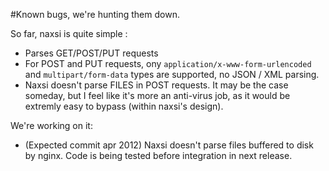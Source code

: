 #Known bugs, we're hunting them down.

So far, naxsi is quite simple :
  * Parses GET/POST/PUT requests
  * For POST and PUT requests, ony `application/x-www-form-urlencoded` and `multipart/form-data` types are supported, no JSON / XML parsing.
  * Naxsi doesn't parse FILES in POST requests. It may be the case someday, but I feel like it's more an anti-virus job, as it would be extremly easy to bypass (within naxsi's design).

We're working on it:

  * (Expected commit apr 2012) Naxsi doesn't parse files buffered to disk by nginx. Code is being tested before integration in next release.
